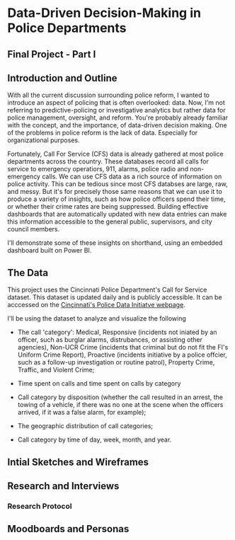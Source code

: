 # Data-Driven Decision-Making in Police Departments
## Final Project - Part I
                                                                                                        

## Introduction and Outline

With all the current discussion surrounding police reform, I wanted to introduce an aspect of policing that is often overlooked: data. Now, I'm not referring to predictive-policing or investigative analytics but rather data for police management, oversight, and reform. You're probably already familiar with the concept, and the importance, of data-driven decision making. One of the problems in police reform is the lack of data. Especially for organizational purposes. 

Fortunately, Call For Service (CFS) data is already gathered at most police departments across the country. These databases record all calls for service to emergency operatiors, 911, alarms, police radio and non-emergency calls. We can use CFS data as a rich source of information on police activity. This can be tedious since most CFS databses are large, raw, and messy. But it's for precisely those same reasons that we can use it to produce a variety of insights, such as how police officers spend their time, or whether their crime rates are being suppressed. Building effective dashboards that are automatically updated with new data entries can make this information accessible to the general public, supervisors, and city council members. 

I'll demonstrate some of these insights on shorthand, using an embedded dashboard built on Power BI. 

## The Data 

This project uses the Cincinnati Police Department's Call for Service dataset. This dataset is updated daily and is publicly accessible. It can be acccessed on the [Cincinnati's Police Data Initiatve webpage](https://data.cincinnati-oh.gov/Safety/PDI-Police-Data-Initiative-Police-Calls-for-Servic/gexm-h6bt). 

I'll be using the dataset to analyze and visualize the following 

- The call 'category': Medical, Responsive (incidents not iniated by an officer, such as burglar alarms, distrubances, or assisting other agencies), Non-UCR Crime (incidents that criminal but do not fit the FI's Uniform Crime Report), Proactive (incidents initiative by a police offcier, such as a follow-up investigation or routine patrol), Property Crime, Traffic, and Violent Crime;

- Time spent on calls and time spent on calls by category 

- Call category by disposition (whether the call resulted in an arrest, the towing of a vehicle, if there was no one at the scene when the officers arrived, if it was a false alarm, for example);

- The geographic distribution of call categories; 

- Call category by time of day, week, month, and year. 

## Intial Sketches and Wireframes

## Research and Interviews 

### Research Protocol 

## Moodboards and Personas 
